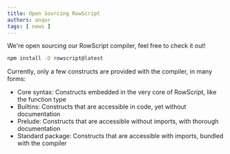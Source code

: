 ```yaml
---
title: Open Sourcing RowScript
authors: anqur
tags: [ news ]
---
```


We're open sourcing our RowScript compiler, feel free to check it out!

```bash
npm install -D rowscript@latest
```

Currently, only a few constructs are provided with the compiler, in many forms:

* Core syntax: Constructs embedded in the very core of RowScript, like the function type
* Builtins: Constructs that are accessible in code, yet without documentation
* Prelude: Constructs that are accessible without imports, with thorough documentation
* Standard package: Constructs that are accessible with imports, bundled with the compiler
